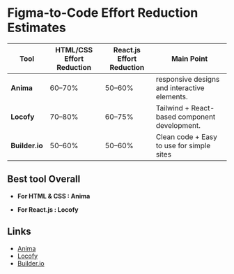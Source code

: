 # Figma-to-Code Effort Reduction Estimates

| Tool         | HTML/CSS Effort Reduction | React.js Effort Reduction | Main Point                                                                |
|--------------|---------------------------|----------------------------|-----------------------------------------------------------------------|
| **Anima**    | 60–70%                    | 50–60%                     | responsive designs and interactive elements.                |
| **Locofy**   | 70–80%                    | 60–75%                     | Tailwind + React-based component development.               |
| **Builder.io** | 50–60%                  | 50–60%                     | Clean code + Easy to use for simple sites               |

## Best tool Overall

- **For HTML & CSS : Anima**

- **For React.js : Locofy**

## Links

- [Anima](https://www.animaapp.com/figma)
- [Locofy](https://www.locofy.ai/convert/figma-to-react)
- [Builder.io](https://www.builder.io/figma-to-code)
